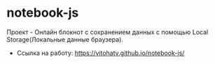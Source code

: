 # notebook-js
Проект - Онлайн блокнот с сохранением данных с помощью Local Storage(Локальные данные браузера).

* Ссылка на работу: https://vitohatv.github.io/notebook-js/
